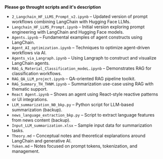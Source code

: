 **Please go throught scripts and it's description**
- `2_Langchain_HF_LLMS_Prompt_v2.ipynb` – Updated version of prompt workflows combining LangChain with Hugging Face LLMs.
- `Langchain_HF_LLMS_Prompt.ipynb` – Initial version exploring prompt engineering with LangChain and Hugging Face models.
- `Agents.ipynb` – Fundamental examples of agent constructs using LangChain.
- `Agent_AI_optimization.ipynb` – Techniques to optimize agent-driven workflows via AI.
- `Agents_via_Langraph.ipynb` – Using Langraph to construct and visualize LangChain agents.
- `RAG_&_Material_Classification_modeL.ipynb` – Demonstrates RAG for classification workflows.
- `RAG_QA_LLM_project.ipynb` – QA-oriented RAG pipeline toolkit.
- `RAG_Summary_TH_THNM.ipynb` – Summarization use-case using RAG with thematic support.
- `React Agent.ipynb` – Shows an agent using React-style reactive patterns or UI integrations.
- `LLM_summarization_N0_bkp.py` – Python script for LLM-based summarization (backup).
- `news_language_extraction_bkp.py` – Script to extract language features from news content (backup).
- `Input_LLM_summarization.xlsx` – Sample input data for summarization tasks.
- `Theory.md` – Conceptual notes and theoretical explanations around LangChain and generative AI.
- `Token.md` – Notes focused on prompt tokens, tokenization, and management.
